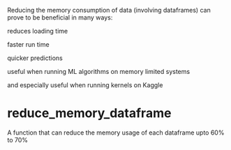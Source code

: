 Reducing the memory consumption of data (involving dataframes) can prove to be beneficial in many ways:

reduces loading time

faster run time

quicker predictions

useful when running ML algorithms on memory limited systems

and especially useful when running kernels on Kaggle


# reduce_memory_dataframe
A function that can reduce the memory usage of each dataframe upto 60% to 70%
